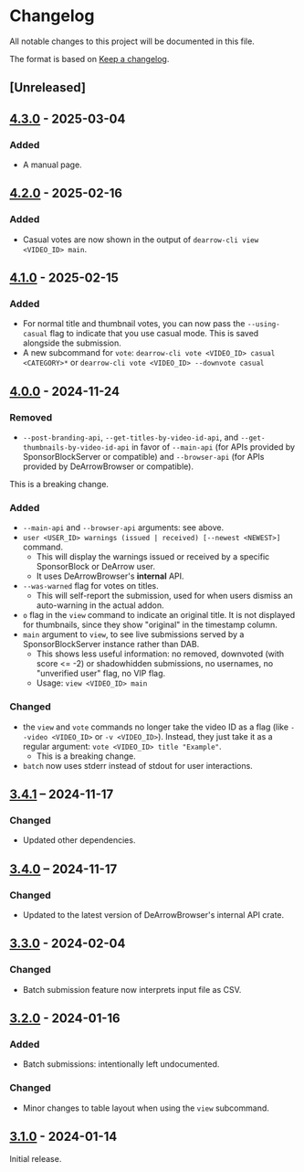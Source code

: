 # Changelog
All notable changes to this project will be documented in this file.

The format is based on [Keep a changelog](https://keepachangelog.com/en/1.1.0/).

## [Unreleased]

## [4.3.0] - 2025-03-04

### Added
- A manual page.

## [4.2.0] - 2025-02-16

### Added
- Casual votes are now shown in the output of `dearrow-cli view <VIDEO_ID> main`.

## [4.1.0] - 2025-02-15

### Added
- For normal title and thumbnail votes, you can now pass the `--using-casual` flag to indicate that
  you use casual mode. This is saved alongside the submission.
- A new subcommand for `vote`: `dearrow-cli vote <VIDEO_ID> casual <CATEGORY>*` or `dearrow-cli vote <VIDEO_ID> --downvote casual`

## [4.0.0] - 2024-11-24

### Removed
- `--post-branding-api`, `--get-titles-by-video-id-api`, and `--get-thumbnails-by-video-id-api` in favor of
  `--main-api` (for APIs provided by SponsorBlockServer or compatible) and `--browser-api` (for APIs provided by
  DeArrowBrowser or compatible).

This is a breaking change.

### Added
- `--main-api` and `--browser-api` arguments: see above.
- `user <USER_ID> warnings (issued | received) [--newest <NEWEST>]` command.
  - This will display the warnings issued or received by a specific SponsorBlock or DeArrow user.
  - It uses DeArrowBrowser's **internal** API.
- `--was-warned` flag for votes on titles.
  - This will self-report the submission, used for when users dismiss an auto-warning in the actual addon.
- `o` flag in the `view` command to indicate an original title. It is not displayed for thumbnails, since they
  show "original" in the timestamp column.
- `main` argument to `view`, to see live submissions served by a SponsorBlockServer instance rather than DAB.
  - This shows less useful information: no removed, downvoted (with score <= -2) or shadowhidden submissions,
    no usernames, no "unverified user" flag, no VIP flag.
  - Usage: `view <VIDEO_ID> main`

### Changed
- the `view` and `vote` commands no longer take the video ID as a flag (like `--video <VIDEO_ID>` or `-v <VIDEO_ID>`).
  Instead, they just take it as a regular argument: `vote <VIDEO_ID> title "Example"`.
  - This is a breaking change.
- `batch` now uses stderr instead of stdout for user interactions.

## [3.4.1] – 2024-11-17

### Changed
- Updated other dependencies.

## [3.4.0] – 2024-11-17

### Changed
- Updated to the latest version of DeArrowBrowser's internal API crate.

## [3.3.0] - 2024-02-04

### Changed
- Batch submission feature now interprets input file as CSV.

## [3.2.0] - 2024-01-16

### Added
- Batch submissions: intentionally left undocumented.

### Changed
- Minor changes to table layout when using the `view` subcommand.

## [3.1.0] - 2024-01-14
Initial release.

[4.3.0]: https://github.com/mschae23/dearrow-cli/releases/tag/v4.3.0
[4.2.0]: https://github.com/mschae23/dearrow-cli/releases/tag/v4.2.0
[4.1.0]: https://github.com/mschae23/dearrow-cli/releases/tag/v4.1.0
[4.0.0]: https://github.com/mschae23/dearrow-cli/releases/tag/v4.0.0
[3.4.1]: https://github.com/mschae23/dearrow-cli/releases/tag/v3.4.1
[3.4.0]: https://github.com/mschae23/dearrow-cli/releases/tag/v3.4.0
[3.3.0]: https://github.com/mschae23/dearrow-cli/releases/tag/v3.3.0
[3.2.0]: https://github.com/mschae23/dearrow-cli/releases/tag/v3.2.0
[3.1.0]: https://github.com/mschae23/dearrow-cli/releases/tag/v3.1.0
